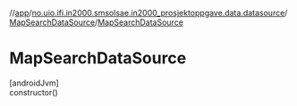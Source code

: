 //[app](../../../index.md)/[no.uio.ifi.in2000.smsolsae.in2000_prosjektoppgave.data.datasource](../index.md)/[MapSearchDataSource](index.md)/[MapSearchDataSource](-map-search-data-source.md)

# MapSearchDataSource

[androidJvm]\
constructor()
